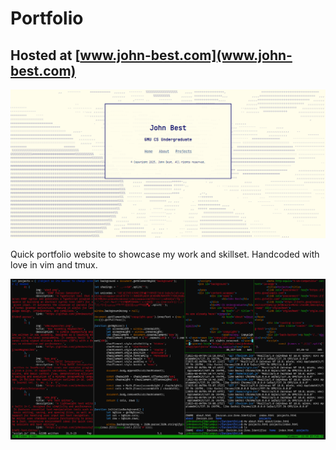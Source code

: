 # Portfolio

## Hosted at [www.john-best.com](www.john-best.com)

![Portfolio](portfolio.png)

Quick portfolio website to showcase my work and skillset. Handcoded with love in vim and tmux.

![The Setup](setup.png)
